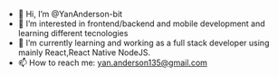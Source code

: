- 👋 Hi, I’m @YanAnderson-bit
- 👀 I’m interested in frontend/backend and mobile development and learning different tecnologies
- 🌱 I’m currently learning and working as a full stack developer using mainly React,React Native   NodeJS.
- 📫 How to reach me: yan.anderson135@gmail.com

<!---
YanAnderson-bit/YanAnderson-bit is a ✨ special ✨ repository because its `README.md` (this file) appears on your GitHub profile.
You can click the Preview link to take a look at your changes.
--->

